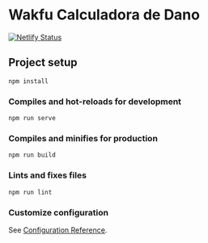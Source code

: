 # Wakfu Calculadora de Dano
[![Netlify Status](https://api.netlify.com/api/v1/badges/a21091be-926c-49c8-8e2d-39d34efeceee/deploy-status)](https://app.netlify.com/sites/wakfucalculadora/deploys)

## Project setup
```
npm install
```

### Compiles and hot-reloads for development
```
npm run serve
```

### Compiles and minifies for production
```
npm run build
```

### Lints and fixes files
```
npm run lint
```

### Customize configuration
See [Configuration Reference](https://cli.vuejs.org/config/).
